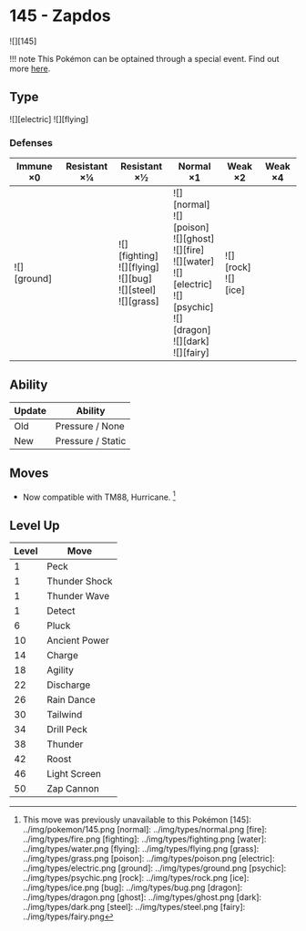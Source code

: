 # 145 - Zapdos
![][145]

!!! note
    This Pokémon can be optained through a special event. Find out more [here](../../special_events/#zapdos).

## Type

![][electric]  ![][flying]

### Defenses

Immune ×0 | Resistant ×¼ | Resistant ×½ | Normal ×1 | Weak ×2 | Weak ×4
---       | ---          | ---          | ---       | ---     | ---
![][ground]<br> | | ![][fighting]<br> ![][flying]<br> ![][bug]<br> ![][steel]<br> ![][grass]<br> | ![][normal]<br> ![][poison]<br> ![][ghost]<br> ![][fire]<br> ![][water]<br> ![][electric]<br> ![][psychic]<br> ![][dragon]<br> ![][dark]<br> ![][fairy]<br> | ![][rock]<br> ![][ice]<br> | | 

## Ability

Update | Ability
---    | ---
Old    | Pressure / None
New    | Pressure / Static

## Moves

 - Now compatible with TM88, Hurricane. [^1]

## Level Up

Level | Move
---   | ---
  1   | Peck
  1   | Thunder Shock
  1   | Thunder Wave
  1   | Detect
  6   | Pluck
 10   | Ancient Power
 14   | Charge
 18   | Agility
 22   | Discharge
 26   | Rain Dance
 30   | Tailwind
 34   | Drill Peck
 38   | Thunder
 42   | Roost
 46   | Light Screen
 50   | Zap Cannon

[^1]: This move was previously unavailable to this Pokémon
[145]: ../img/pokemon/145.png
[normal]: ../img/types/normal.png
[fire]: ../img/types/fire.png
[fighting]: ../img/types/fighting.png
[water]: ../img/types/water.png
[flying]: ../img/types/flying.png
[grass]: ../img/types/grass.png
[poison]: ../img/types/poison.png
[electric]: ../img/types/electric.png
[ground]: ../img/types/ground.png
[psychic]: ../img/types/psychic.png
[rock]: ../img/types/rock.png
[ice]: ../img/types/ice.png
[bug]: ../img/types/bug.png
[dragon]: ../img/types/dragon.png
[ghost]: ../img/types/ghost.png
[dark]: ../img/types/dark.png
[steel]: ../img/types/steel.png
[fairy]: ../img/types/fairy.png
